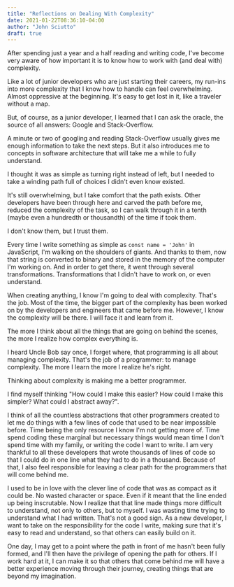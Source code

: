 ```yaml
---
title: "Reflections on Dealing With Complexity" 
date: 2021-01-22T08:36:10-04:00 
author: "John Sciutto" 
draft: true
---
```


After spending just a year and a half reading and writing code, I've become
very aware of how important it is to know how to work with (and deal with)
complexity.

Like a lot of junior developers who are just starting their careers, my
run-ins into more complexity that I know how to handle can feel overwhelming.
Almost oppressive at the beginning. It's easy to get lost in it, like a
traveler without a map.

But, of course, as a junior developer, I learned that I can ask the oracle, the
source of all answers: Google and Stack-Overflow.

A minute or two of googling and reading Stack-Overflow usually gives me enough
information to take the next steps. But it also introduces me to concepts in
software architecture that will take me a while to fully understand.

I thought it was as simple as turning right instead of left, but I needed to
take a winding path full of choices I didn't even know existed.

It's still overwhelming, but I take comfort that the path exists. Other
developers have been through here and carved the path before me, reduced the
complexity of the task, so I can walk through it in a tenth (maybe even a
hundredth or thousandth) of the time if took them.

I don't know them, but I trust them.

Every time I write something as simple as `const name = 'John'` in JavaScript,
I'm walking on the shoulders of giants. And thanks to them, now that string is
converted to binary and stored in the memory of the computer I'm working on.
And in order to get there, it went through several transformations.
Transformations that I didn't have to work on, or even understand.

When creating anything, I know I'm going to deal with complexity. That's the
job. Most of the time, the bigger part of the complexity has been worked on by
the developers and engineers that came before me. However, I know the
complexity will be there. I will face it and learn from it.

The more I think about all the things that are going on behind the scenes, the
more I realize how complex everything is.

I heard Uncle Bob say once, I forget where, that programming is all about
managing complexity. That's the job of a programmer: to manage complexity. The
more I learn the more I realize he's right.

Thinking about complexity is making me a better programmer.

I find myself thinking "How could I make this easier? How could I
make this simpler? What could I abstract away?".

I think of all the countless abstractions that other programmers created to let
me do things with a few lines of code that used to be near impossible before.
Time being the only resource I know I'm not getting more of. Time spend coding
these marginal but necessary things would mean time I don't spend time with my
family, or writing the code I want to write. I am very thankful to all these
developers that wrote thousands of lines of code so that I could do in one line
what they had to do in a thousand. Because of that, I also feel responsible for
leaving a clear path for the programmers that will come behind me.

I used to be in love with the clever line of code that was as compact as it
could be. No wasted character or space. Even if it meant that the line ended up
being inscrutable. Now I realize that that line made things more difficult to
understand, not only to others, but to myself. I was wasting time trying to
understand what I had written. That's not a good sign. As a new developer, I
want to take on the responsibility for the code I write, making sure that it's
easy to read and understand, so that others can easily build on it.

One day, I may get to a point where the path in front of me hasn't been fully
formed, and I'll then have the privilege of opening the path for others. If I
work hard at it, I can make it so that others that come behind me will have a
better experience moving through their journey, creating things that are beyond
my imagination.


